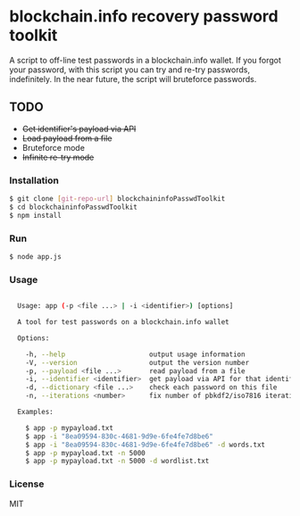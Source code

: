 # blockchain.info recovery password toolkit

A script to off-line test passwords in a blockchain.info wallet.
If you forgot your password, with this script you can try and re-try passwords, indefinitely.
In the near future, the script will bruteforce passwords.

## TODO
  - ~~Get identifier's payload via API~~
  - ~~Load payload from a file~~
  - Bruteforce mode
  - ~~Infinite re-try mode~~

### Installation

```sh
$ git clone [git-repo-url] blockchaininfoPasswdToolkit
$ cd blockchaininfoPasswdToolkit
$ npm install
```

### Run

```sh
$ node app.js
```

### Usage

```sh

  Usage: app (-p <file ...> | -i <identifier>) [options]

  A tool for test passwords on a blockchain.info wallet

  Options:

    -h, --help                     output usage information
    -V, --version                  output the version number
    -p, --payload <file ...>       read payload from a file
    -i, --identifier <identifier>  get payload via API for that identifier
    -d, --dictionary <file ...>    check each password on this file
    -n, --iterations <number>      fix number of pbkdf2/iso7816 iterations. By Default check 1 to 20 and 5000

  Examples:

    $ app -p mypayload.txt
    $ app -i "8ea09594-830c-4681-9d9e-6fe4fe7d8be6"
    $ app -i "8ea09594-830c-4681-9d9e-6fe4fe7d8be6" -d words.txt
    $ app -p mypayload.txt -n 5000
    $ app -p mypayload.txt -n 5000 -d wordlist.txt

```

### License

MIT

